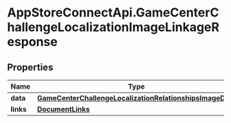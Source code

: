 # AppStoreConnectApi.GameCenterChallengeLocalizationImageLinkageResponse

## Properties

Name | Type | Description | Notes
------------ | ------------- | ------------- | -------------
**data** | [**GameCenterChallengeLocalizationRelationshipsImageData**](GameCenterChallengeLocalizationRelationshipsImageData.md) |  | 
**links** | [**DocumentLinks**](DocumentLinks.md) |  | 


